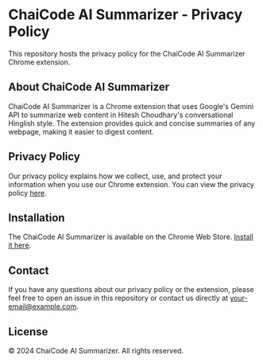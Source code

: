 # ChaiCode AI Summarizer - Privacy Policy

This repository hosts the privacy policy for the ChaiCode AI Summarizer Chrome extension.

## About ChaiCode AI Summarizer

ChaiCode AI Summarizer is a Chrome extension that uses Google's Gemini API to summarize web content in Hitesh Choudhary's conversational Hinglish style. The extension provides quick and concise summaries of any webpage, making it easier to digest content.

## Privacy Policy

Our privacy policy explains how we collect, use, and protect your information when you use our Chrome extension. You can view the privacy policy [here](https://yourusername.github.io/chaicode-privacy-policy/).

## Installation

The ChaiCode AI Summarizer is available on the Chrome Web Store. [Install it here](https://chrome.google.com/webstore/detail/your-extension-id).

## Contact

If you have any questions about our privacy policy or the extension, please feel free to open an issue in this repository or contact us directly at your-email@example.com.

## License

© 2024 ChaiCode AI Summarizer. All rights reserved.
